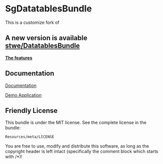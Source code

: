 # SgDatatablesBundle
This is a customize fork of 
## A new version is available [stwe/DatatablesBundle](https://github.com/stwe/DatatablesBundle)

**[The features](https://github.com/stwe/DatatablesBundle/blob/master/FEATURES.md)**

## Documentation

[Documentation](https://github.com/ronisaha/DatatablesBundle/blob/production/Resources/doc/index.md)

[Demo Application](https://github.com/ronisaha/DataTableIssueTest)

## Friendly License

This bundle is under the MIT license. See the complete license in the bundle:

    Resources/meta/LICENSE

You are free to use, modify and distribute this software, as long as the copyright header is left intact (specifically the comment block which starts with /*)!
